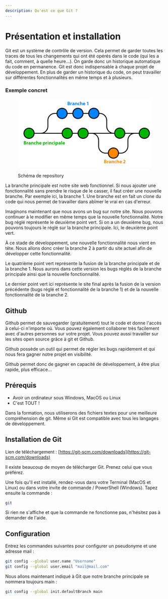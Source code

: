 ```yaml
---
description: Qu'est ce que Git ?
---
```


# Présentation et installation

Git est un système de contrôle de version. Cela permet de garder toutes les traces de tous les changements qui ont été opérés dans le code (qui les a fait, comment, à quelle heure...). On garde donc un historique automatique du code en permanence. Git est donc indispensable à chaque projet de développement. En plus de garder un historique du code, on peut travailler sur différentes fonctionnalités en même temps et à plusieurs.

### Exemple concret

<figure><img src=".gitbook/assets/Branch.png" alt=""><figcaption><p>Schéma de repository</p></figcaption></figure>

La branche principale est notre site web fonctionnel. Si nous ajouter une fonctionnalité sans prendre le risque de le casser, il faut créer une nouvelle branche. Par exemple ici, la branche 1. Une branche est en fait un clone du code qui nous permet de travailler dans abîmer le vrai en cas d'erreur.

Imaginons maintenant que nous avons un bug sur notre site. Nous pouvons continuer à le modifier en même temps que la nouvelle fonctionnalité. Notre bug réglé représente le deuxième point vert. Si on a un deuxième bug, nous pouvons toujours le réglé sur la branche principale. Ici, le deuxième point vert.

À ce stade de développement, une nouvelle fonctionnalité nous vient en tête. Nous allons donc créer la branche 2 à partir du site actuel afin de développer cette fonctionnalité.

Le quatrième point vert représente la fusion de la branche principale et de la branche 1. Nous aurons dans cette version les bugs réglés de la branche principale ainsi que la nouvelle fonctionnalité.

Le dernier point vert ici représente le site final après la fusion de la version précédente (bugs réglé et fonctionnalité de la branche 1) et de la nouvelle fonctionnalité de la branche 2.

## Github

Github permet de sauvegarder (gratuitement) tout le code et donne l'accès à celui-ci n'importe où. Vous pouvez également collaborer très facilement avec d'autres personnes sur votre projet. Vous pouvez aussi travailler sur les sites open source grâce à git et Github.

Github possède un outil qui permet de régler les bugs rapidement et qui nous fera gagner notre projet en visibilité.

Github permet donc de gagner en capacité de développement, à être plus rapide, plus efficace...

## Prérequis

* Avoir un ordinateur sous Windows, MacOS ou Linux
* C'est TOUT !

Dans la formation, nous utiliserons des fichiers textes pour une meilleure compréhension de git. Même si Git est compatible avec tous les langages de développement.

## Installation de Git

Lien de téléchargement : [https://git-scm.com/downloads](https://git-scm.com/downloads)

Il existe beaucoup de moyen de télécharger Git. Prenez celui que vous préférez.

Une fois qu'il est installé, rendez-vous dans votre Terminal (MacOS et Linux) ou dans votre invite de commande / PowerShell (Windows). Tapez ensuite la commande :&#x20;

```sh
git
```

Si rien ne s'affiche et que la commande ne fonctionne pas, n'hésitez pas à demander de l'aide.

## Configuration

Entrez les commandes suivantes pour configurer un pseudonyme et une adresse mail :&#x20;

```sh
git config --global user.name "Username"
git config --global user.email "mail@mail.com"
```

Nous allons maintenant indiqué à Git que notre branche principale se nommera toujours main :&#x20;

```sh
git config --global init.defaultBranch main
```
